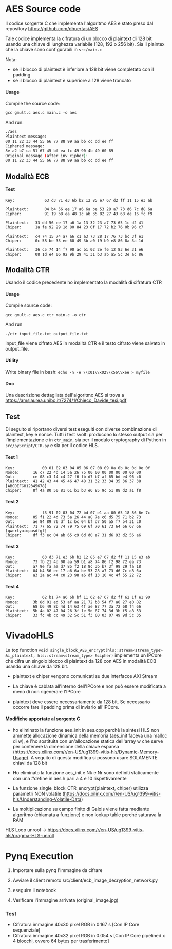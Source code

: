 # AES Source code

Il codice sorgente C che implementa l'algoritmo AES è stato preso dal repository https://github.com/dhuertas/AES

Tale codice implementa la cifratura di un blocco di plaintext di 128 bit usando una chiave di lunghezza variabile (128, 192 o 256 bit). Sia il plaintex che la chiave sono configurabili in ```src/main.c```

Nota:
- se il blocco di plaintext  è inferiore a 128 bit viene completato con il padding
- se il blocco di plaintext è superiore a 128 viene troncato

#### Usage

Compile the source code:

`gcc gmult.c aes.c main.c -o aes`

And run:

```bash
./aes
Plaintext message:
00 11 22 33 44 55 66 77 88 99 aa bb cc dd ee ff
Ciphered message:
8e a2 b7 ca 51 67 45 bf ea fc 49 90 4b 49 60 89
Original message (after inv cipher):
00 11 22 33 44 55 66 77 88 99 aa bb cc dd ee ff
```

## Modalità ECB

#### Test

```
Key:             63 d3 71 e3 6b b2 12 85 e7 67 d2 ff 11 15 e3 ab
```

```
Plaintext:       04 b4 56 ee 17 a6 6a be 53 28 a7 73 d6 7c d8 6a
Cipher:          91 19 b8 ea 48 1c ab 35 82 27 43 68 de 16 fc f9
```

```
Plaintext:	 33 dd 56 ee 17 a6 1a 13 32 23 a7 73 65 1c d2 41
Chiper:		 1a fe 92 29 1d 80 84 23 0f 17 72 b2 76 0b 96 c7
```

```
Plaintext:	 c4 74 15 74 a7 a6 c1 a3 73 28 17 76 73 bc 3f e1
Chiper:		 0c 58 be 33 ee 60 49 3b a0 f9 b9 e8 86 8a 3a 1d
```

```
Plaintext:	 36 c5 74 14 f7 90 ac b1 02 2e f6 12 83 6e 31 e6
Chiper:		 08 1d e4 06 92 9b 29 41 31 b3 ab a5 5c 3e ac 86 
```


## Modalità CTR

Usando il codice precedente ho implementato la modalità di cifratura CTR

#### Usage

Compile source code:

`gcc gmult.c aes.c ctr_main.c -o ctr`

And run

`./ctr input_file.txt output_file.txt`

input_file viene cifrato AES in modalità CTR e il testo cifrato viene salvato in output_file.

#### Utility

Write binary file in bash: ```echo -n -e \\x01\\x02\\x56\\xee > myfile```


#### Doc

Una descrizione dettagliata dell'algoritmo AES si trova a https://amslaurea.unibo.it/7274/1/Chieco_Davide_tesi.pdf


## Test

Di seguito si riportano diversi test eseguiti con diverse combinazione di plaintext, key e nonce. Tutti i test svolti producono lo stesso output sia per l'implementazione c in `ctr_main`, sia per il modulo cryptography di Python in `src/pyScript/CTR.py` e sia per il codice HLS.

#### Test 1
```
Key:	        00 01 02 03 04 05 06 07 08 09 0a 0b 0c 0d 0e 0f 
Nonce:		16 c7 22 4d 14 5a 26 75 00 00 00 00 00 00 00 00 
Out:		ce 08 c3 14 c4 27 f6 fb d7 b7 af 65 bd e4 96 c0 
Plaintext:	41 42 43 44 45 46 47 48 31 32 33 34 35 36 37 38  [ABCDEFGH12345678]
Chiper:		8f 4a 80 50 81 61 b1 b3 e6 85 9c 51 88 d2 a1 f8 
```

#### Test 2
```
Key:            f3 91 02 03 04 72 bd 07 e1 aa 00 65 18 86 6e 7c 
Nonce:		05 f1 22 4d 73 5a 26 44 a8 7e c6 d5 75 71 b2 73 
Out:		ae 84 89 76 df 1c bc 04 bf d7 50 a5 f7 b4 31 c0 
Plaintext:	71 77 65 72 74 79 75 69 6f 70 61 73 64 66 67 66 [qwertyuiopasdfgf]
Chiper:		df f3 ec 04 ab 65 c9 6d d0 a7 31 d6 93 d2 56 a6 
```

#### Test 3
```
Key:	        63 d3 71 e3 6b b2 12 85 e7 67 d2 ff 11 15 e3 ab 
Nonce:		73 fb 21 4d 00 aa 59 b1 a8 74 86 f2 98 72 ea 73 
Out:		a7 9e fa aa d7 85 f2 18 8c 3b b7 3f 99 29 fa 18 
Plaintext:	04 b4 56 ee 17 a6 6a be 53 28 a7 73 d6 7c d8 6a 
Chiper:		a3 2a ac 44 c0 23 98 a6 df 13 10 4c 4f 55 22 72
```

#### Test 4
```
Key: 	        62 b1 74 a6 6b bf 11 62 e7 67 d2 ff 62 1f e1 90 
Nonce:		3b 8d 01 ed 53 af aa 21 72 b3 54 f7 a8 27 e0 82 
Out:		68 b6 49 8b 4d 14 63 4f ae 87 77 3a 72 68 f4 66 
Plaintext:	5b 4a 02 47 04 26 3f 1e 5d 87 74 3d 3b f5 a8 53 
Chiper:		33 fc 4b cc 49 32 5c 51 f3 00 03 07 49 9d 5c 35 
```




# VivadoHLS

La top function `void single_block_AES_encrypt(hls::stream<stream_type> &i_plaintext, hls::stream<stream_type> &cipher)` implementa un IPCore che cifra un singolo blocco di plaintext da 128 con AES in modalità ECB usando una chiave da 128 bit.

- plaintext e chiper vengono comunicati su due interfacce AXI Stream

- La chiave è cablata all'interno dell'IPCore e non può essere modificata a meno di non rigenerare l'IPCore

- plaintext deve essere necessariamente da 128 bit. Se necessario occorre fare il padding prima di inviarlo all'IPCore.



#### Modifiche apportate al sorgente C

- ho eliminato la funzione aes_init in aes.cpp perchè la sintesi HLS non ammette allocazione dinamica della memoria (aes_init faceva una malloc di w), e l'ho sostituita con un'allocazione statica dell'array w che serve per contenere la dimensione della chiave espansa (https://docs.xilinx.com/r/en-US/ug1399-vitis-hls/Dynamic-Memory-Usage). A seguito di questa modifica si possono usare SOLAMENTE chiavi da 128 bit

- Ho eliminato la funzione aes_init e Nk e Nr sono definiti staticamente con una #define in aes.h pari a 4 e 10 rispettivamente 

- La funzione single_block_CTR_encrypt(plaintext, chiper) utilizza parametri NON volatile (https://docs.xilinx.com/r/en-US/ug1399-vitis-hls/Understanding-Volatile-Data)

- La moltiplicazione su campo finito di Galois viene fatta mediante algoritmo (chiamata a funzione) e non lookup table perché saturava la RAM


HLS Loop unrool -> https://docs.xilinx.com/r/en-US/ug1399-vitis-hls/pragma-HLS-unroll

# Pynq Execution

1. Importare sulla pynq l'immagine da cifrare

2. Avviare il client remoto src/client/ecb_image_decryption_network.py

3. eseguire il notebook

4. Verificare l'immagine arrivata (original_image.jpg)


### Test

- Cifratura immagine 40x30 pixel RGB in 0.167 s [Con IP Core sequenziale]
- Cifratura immagine 40x32 pixel RGB in 0.054 s [Con IP Core pipelined x 4 blocchi, ovvero 64 bytes per trasferimento]
